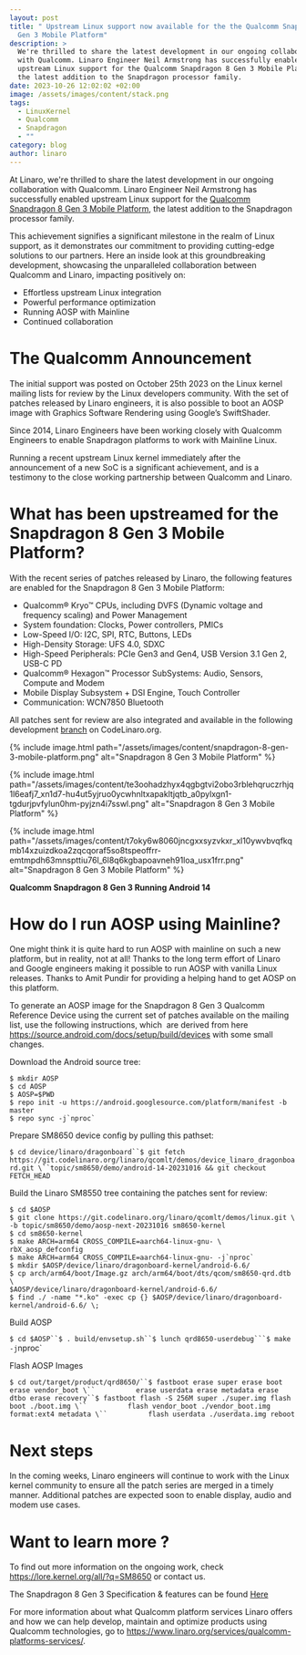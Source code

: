 ```yaml
---
layout: post
title: " Upstream Linux support now available for the the Qualcomm Snapdragon 8
  Gen 3 Mobile Platform"
description: >
  We're thrilled to share the latest development in our ongoing collaboration
  with Qualcomm. Linaro Engineer Neil Armstrong has successfully enabled
  upstream Linux support for the Qualcomm Snapdragon 8 Gen 3 Mobile Platform,
  the latest addition to the Snapdragon processor family.
date: 2023-10-26 12:02:02 +02:00
image: /assets/images/content/stack.png
tags:
  - LinuxKernel
  - Qualcomm
  - Snapdragon
  - ""
category: blog
author: linaro
---
```

At Linaro, we're thrilled to share the latest development in our ongoing collaboration with Qualcomm. Linaro Engineer Neil Armstrong has successfully enabled upstream Linux support for the [Qualcomm Snapdragon 8 Gen 3 Mobile Platform](https://www.qualcomm.com/products/mobile/snapdragon/smartphones/snapdragon-8-series-mobile-platforms/snapdragon-8-gen-3-mobile-platform), the latest addition to the Snapdragon processor family.

This achievement signifies a significant milestone in the realm of Linux support, as it demonstrates our commitment to providing cutting-edge solutions to our partners. Here an inside look at this groundbreaking development, showcasing the unparalleled collaboration between Qualcomm and Linaro, impacting positively on:

* Effortless upstream Linux integration
* Powerful performance optimization
* Running AOSP with Mainline
* Continued collaboration 

# The Qualcomm Announcement

The initial support was posted on October 25th 2023 on the Linux kernel mailing lists for review by the Linux developers community. With the set of patches released by Linaro engineers, it is also possible to boot an AOSP image with Graphics Software Rendering using Google’s SwiftShader.

Since 2014, Linaro Engineers have been working closely with Qualcomm Engineers to enable Snapdragon platforms to work with Mainline Linux.

Running a recent upstream Linux kernel immediately after the announcement of a new SoC is a significant achievement, and is a testimony to the close working partnership between Qualcomm and Linaro.

# What has been upstreamed for the Snapdragon 8 Gen 3 Mobile Platform?

With the recent series of patches released by Linaro, the following features are enabled for the Snapdragon 8 Gen 3 Mobile Platform:

* Qualcomm® Kryo™ CPUs, including DVFS (Dynamic voltage and frequency scaling) and Power Management
* System foundation: Clocks, Power controllers, PMICs
* Low-Speed I/O: I2C, SPI, RTC, Buttons, LEDs
* High-Density Storage: UFS 4.0, SDXC
* High-Speed Peripherals: PCIe Gen3 and Gen4, USB Version 3.1 Gen 2, USB-C PD
* Qualcomm® Hexagon™ Processor SubSystems: Audio, Sensors, Compute and Modem
* Mobile Display Subsystem + DSI Engine, Touch Controller
* Communication: WCN7850 Bluetooth

All patches sent for review are also integrated and available in the following development [branch](https://git.codelinaro.org/linaro/qcomlt/demos/linux/-/tree/topic/sm8650/demo/aosp-next-20231016) on CodeLinaro.org.

{% include image.html path="/assets/images/content/snapdragon-8-gen-3-mobile-platform.png" alt="Snapdragon 8 Gen 3 Mobile Platform" %}

{% include image.html path="/assets/images/content/te3oohadzhyx4qgbgtvi2obo3rblehqruczrhjq1l6eafj7_xn1d7-hu4ut5yjruo0ycwhnltxapakltjqtb_a0pylxgn1-tgdurjpvfylun0hm-pyjzn4i7sswl.png" alt="Snapdragon 8 Gen 3 Mobile Platform" %}

{% include image.html path="/assets/images/content/t7oky6w8060jncgxxsyzvkxr_xl10ywvbvqfkqmb14xzuizdkoa2zqcqoraf5so8tspeoffrr-emtmpdh63mnspttiu76l_6l8q6kgbapoavneh91loa_usx1frr.png" alt="Snapdragon 8 Gen 3 Mobile Platform" %}

**Qualcomm Snapdragon 8 Gen 3 Running Android 14**

# How do I run AOSP using Mainline?

One might think it is quite hard to run AOSP with mainline on such a new platform, but in reality, not at all! Thanks to the long term effort of Linaro and Google engineers making it possible to run AOSP with vanilla Linux releases. Thanks to Amit Pundir for providing a helping hand to get AOSP on this platform.

To generate an AOSP image for the Snapdragon 8 Gen 3 Qualcomm Reference Device using the current set of patches available on the mailing list, use the following instructions, which  are derived from here <https://source.android.com/docs/setup/build/devices> with some small changes.

Download the Android source tree:

`$ mkdir AOSP`\
`$ cd AOSP`\
`$ AOSP=$PWD`\
`$ repo init -u https://android.googlesource.com/platform/manifest -b master`\
``$ repo sync -j`nproc` ``

Prepare SM8650 device config by pulling this pathset:

```$ cd device/linaro/dragonboard``$ git fetch https://git.codelinaro.org/linaro/qcomlt/demos/device_linaro_dragonboard.git \``topic/sm8650/demo/android-14-20231016 && git checkout FETCH_HEAD```

Build the Linaro SM8550 tree containing the patches sent for review:

`$ cd $AOSP`\
`$ git clone https://git.codelinaro.org/linaro/qcomlt/demos/linux.git \`\
`-b topic/sm8650/demo/aosp-next-20231016 sm8650-kernel`\
`$ cd sm8650-kernel`\
`$ make ARCH=arm64 CROSS_COMPILE=aarch64-linux-gnu- \`\
`rbX_aosp_defconfig`\
``$ make ARCH=arm64 CROSS_COMPILE=aarch64-linux-gnu- -j`nproc` ``\
`$ mkdir $AOSP/device/linaro/dragonboard-kernel/android-6.6/`\
`$ cp arch/arm64/boot/Image.gz arch/arm64/boot/dts/qcom/sm8650-qrd.dtb \`\
`$AOSP/device/linaro/dragonboard-kernel/android-6.6/`\
`$ find ./ -name "*.ko" -exec cp {} $AOSP/device/linaro/dragonboard-kernel/android-6.6/ \;`

Build AOSP

````$ cd $AOSP``$ . build/envsetup.sh``$ lunch qrd8650-userdebug```$ make -j````nproc` 

Flash AOSP Images

```$ cd out/target/product/qrd8650/``$ fastboot erase super erase boot erase vendor_boot \``          erase userdata erase metadata erase dtbo erase recovery``$ fastboot flash -S 256M super ./super.img flash boot ./boot.img \``          flash vendor_boot ./vendor_boot.img format:ext4 metadata \``          flash userdata ./userdata.img reboot```

# Next steps

In the coming weeks, Linaro engineers will continue to work with the Linux kernel community to ensure all the patch series are merged in a timely manner. Additional patches are expected soon to enable display, audio and modem use cases.

# Want to learn more ?

To find out more information on the ongoing work, check  <https://lore.kernel.org/all/?q=SM8650> or contact us.

The Snapdragon 8 Gen 3 Specification & features can be found [Here](https://www.qualcomm.com/content/dam/qcomm-martech/dm-assets/images/company/news-media/media-center/press-kits/snapdragon-summit-2023/documents/Snapdragon8Gen3_%20ProductBrief.pdf) 

For more information about what Qualcomm platform services Linaro offers and how we can help develop, maintain and optimize products using Qualcomm technologies, go to <https://www.linaro.org/services/qualcomm-platforms-services/>.